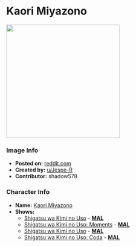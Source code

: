 # Kaori Miyazono

<img src="https://raw.githubusercontent.com/shadow578/Project-Padoru/master/Padoru/U_Jespe-R/your-lie-in-april-kaori-miyazono.png" height="300">

### Image Info
* **Posted on:**     [reddit.com](https://www.reddit.com/r/Padoru/comments/f4enjt/daily_padoru_46_kaori_miyazono_your_lie_in_april/)
* **Created by:**    [u/Jespe-R](https://github.com/shadow578/Project-Padoru/blob/master/table-of-contents/creators/uJespeR.md)
* **Contributor:**   shadow578

### Character Info
* **Name:**   [Kaori Miyazono](https://myanimelist.net/character/69411)
* **Shows:**
  * [Shigatsu wa Kimi no Uso](https://github.com/shadow578/Project-Padoru/blob/master/table-of-contents/shows/ShigatsuwaKiminoUso.md) - [__MAL__](https://myanimelist.net/anime/23273/Shigatsu_wa_Kimi_no_Uso)
  * [Shigatsu wa Kimi no Uso: Moments](https://github.com/shadow578/Project-Padoru/blob/master/table-of-contents/shows/ShigatsuwaKiminoUsoMoments.md) - [__MAL__](https://myanimelist.net/anime/28069/Shigatsu_wa_Kimi_no_Uso__Moments)
  * [Shigatsu wa Kimi no Uso](https://github.com/shadow578/Project-Padoru/blob/master/table-of-contents/shows/ShigatsuwaKiminoUso.md) - [__MAL__](https://myanimelist.net/manga/37707/Shigatsu_wa_Kimi_no_Uso)
  * [Shigatsu wa Kimi no Uso: Coda](https://github.com/shadow578/Project-Padoru/blob/master/table-of-contents/shows/ShigatsuwaKiminoUsoCoda.md) - [__MAL__](https://myanimelist.net/manga/88588/Shigatsu_wa_Kimi_no_Uso__Coda)


